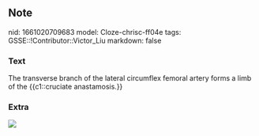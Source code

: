 ## Note
nid: 1661020709683
model: Cloze-chrisc-ff04e
tags: GSSE::!Contributor::Victor_Liu
markdown: false

### Text
The transverse branch of the lateral circumflex femoral artery forms a limb of the {{c1::cruciate anastamosis.}}

### Extra
<img src="paste-cc3f4487135fd66471e4d174f0b77a2707ed5869.jpg">

